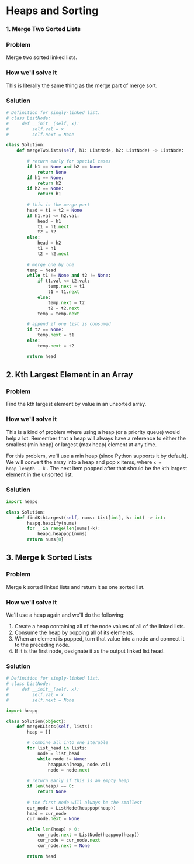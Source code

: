 # Heaps and Sorting

### 1. Merge Two Sorted Lists

### Problem

Merge two sorted linked lists.

### How we'll solve it

This is literally the same thing as the merge part of merge sort.

### Solution

```python
# Definition for singly-linked list.
# class ListNode:
#     def __init__(self, x):
#         self.val = x
#         self.next = None

class Solution:
    def mergeTwoLists(self, h1: ListNode, h2: ListNode) -> ListNode:
        
        # return early for special cases
        if h1 == None and h2 == None:
            return None
        if h1 == None:
            return h2
        if h2 == None:
            return h1
        
        # this is the merge part
        head = t1 = t2 = None
        if h1.val <= h2.val:
            head = h1
            t1 = h1.next
            t2 = h2
        else:
            head = h2
            t1 = h1
            t2 = h2.next
        
        # merge one by one
        temp = head
        while t1 != None and t2 != None:
            if t1.val <= t2.val:
                temp.next = t1
                t1 = t1.next
            else:
                temp.next = t2
                t2 = t2.next              
            temp = temp.next

        # append if one list is consumed
        if t2 == None:
            temp.next = t1
        else:
            temp.next = t2

        return head
```

## 2. Kth Largest Element in an Array

### Problem

Find the kth largest element by value in an unsorted array.

### How we'll solve it

This is a kind of problem where using a heap \(or a priority queue\) would help a lot. Remember that a heap will always have a reference to either the smallest \(min heap\) or largest \(max heap\) element at any time.

For this problem, we'll use a min heap \(since Python supports it by default\). We will convert the array into a heap and pop x items, where `x = heap_length - k` . The next item popped after that should be the kth largest element in the unsorted list.

### Solution

```python
import heapq

class Solution:
    def findKthLargest(self, nums: List[int], k: int) -> int:
        heapq.heapify(nums)
        for _ in range(len(nums)-k):
            heapq.heappop(nums)
        return nums[0]
```

## 3. Merge k Sorted Lists

### Problem

 Merge k sorted linked lists and return it as one sorted list.

### How we'll solve it

We'll use a heap again and we'll do the following:

1. Create a heap containing all of the node values of all of the linked lists.
2. Consume the heap by popping all of its elements.
3. When an element is popped, turn that value into a node and connect it to the preceding node.
4. If it is the first node, designate it as the output linked list head. 

### Solution

```python
# Definition for singly-linked list.
# class ListNode:
#     def __init__(self, x):
#         self.val = x
#         self.next = None

import heapq

class Solution(object):
    def mergeKLists(self, lists):
        heap = []

        # combine all into one iterable
        for list_head in lists:
            node = list_head
            while node != None:
                heappush(heap, node.val)
                node = node.next
        
        # return early if this is an empty heap
        if len(heap) == 0:
            return None
        
        # the first node will always be the smallest  
        cur_node = ListNode(heappop(heap))
        head = cur_node
        cur_node.next = None

        while len(heap) > 0:
            cur_node.next = ListNode(heappop(heap))
            cur_node = cur_node.next
            cur_node.next = None

        return head
```

